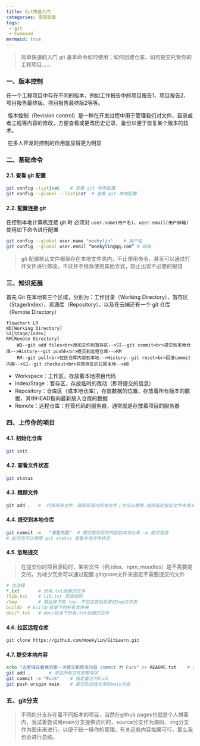 ```yaml
---
title: Git快速入门
categories: 零零散散
tags:
 - git
 - Command
mermaid: true
---
```


> 简单快速的入门 git 基本命令如何使用；如何创建仓库、如何提交托管你的工程项目……

<!-- MORE -->

### 一、版本控制

​	在一个工程项目中存在不同的版本，例如工作报告中的项目报告1、项目报告2、项目报告最终版、项目报告最终版2等等。

​	版本控制（Revision control）是一种在开发过程中用于管理我们对文件、目录或者工程等内容的修改，方便查看或更改历史记录，备份以便于恢复某个版本的技术。

​	在多人开发时控制的作用就显得更为明显

### 二、基础命令

#### 2.1. 查看 git 配置

```bash
git config -list|cat	# 查看 git 所有配置
git config --global --list|cat	# 查看 git 本地配置
```

#### 2.2. 配置连接 git

在控制本地计算机连接 git 时 必须对 `user.name(用户名)`、`user.email(用户邮箱)` 使用如下命令进行配置

```bash
git config --global user.name "moekylin"	# 用户名
git config --global user.email “moekylin@qq.com” # 邮箱
```

> git 配置默认文件都保存在本地文件夹内，不止使用命令，甚至可以通过打开文件进行修改，不过并不推荐使用其他方式，防止出现不必要的报错

### 三、知识拓展

首先 Git 在本地有三个区域，分别为：工作目录（Working Directory）、暂存区（Stage/Index）、资源库（Repository）。以及在云端还有一个 git 仓库（Remote Directory）

```mermaid
flowchart LR
WD[Working Directory]
SI[Stage/Index]
RM[Remote Directory]
	WD--git add files<br>添加文件到暂存区-->SI--git commit<br>提交到本地仓库-->History--git pushh<br>提交到远程仓库-->RM
	RM--git pull<br>拉区仓库内容到本地-->History--git reset<br>回滚commit内容-->SI--git checkout<br>将暂存区的拉回本地-->WD
```

- Workspace：工作区，存放着本地项目代码
- Index/Stage：暂存区，存放临时的改动（即将提交的信息）
- Repository：仓库区（或本地仓库），存放数据的位置，存放着所有版本的数据，其中HEAD指向最新放入仓库的数据
- Remote：远程仓库：托管代码的服务器，通常就是存放着项目的服务器

### 四、上传你的项目

#### 4.1. 初始化仓库

```bash
git init
```

#### 4.2. 查看文件状态

```bash
git status
```

#### 4.3. 跟踪文件

```bash
git add .	# .代表所有文件，跟踪目录内所有文件；也可以替换.选择指定指定文件夹或文件
```

#### 4.4. 提交到本地仓库

```bash
git commit -m	"消息内容"	# 提交暂存区的内容到本地仓库 -m 提交信息
# 此时也可以使用 git status 查看本地文件状态
```

#### 4.5. 忽略提交

> 在提交你的项目源码时，某些文件（例.idea、npm_moudles）是不需要提交的，为减少冗余可以通过配置.gitignore文件来指定不需要提交的文件

```yaml
# 为注释
*.txt		# 所有.txt结尾的文件
!lib.txt	# lib.txt 无视规则
/tmp		# 根目录下的 tmp，不包含其他目录的tmp文件夹
build/	# build/目录下的所有文件夹
doc/*.txt	# doc/目录下所有.txt后缀的文件
```

#### 4.6. 拉区远程仓库

```bash
git clone https://github.com/moekylin/GitLearn.git
```

#### 4.7. 提交本地内容

```bash
echo "这里储存着我的第一次提交和修改内容 commit 为 Fuck" >> README.txt	# 创建文件
git add .		# 添加所有文件到暂存区
git commit -m "Fuck"	# 指定备注为Fuck
git push origin main	# 提交到远程仓库的main分支
```

### 五、git分支

> 不同的分支存在着不同版本的项目，当然在github pages也就是个人博客内，我试着尝试用main分支提供访问的，source分支作为源码，img分支作为图床来进行，以便于统一操作的管理。有关这些内容如果可行，那么我也会进行总结。
